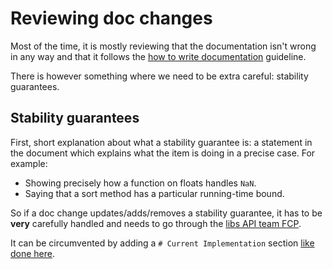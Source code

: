 # Reviewing doc changes

Most of the time, it is mostly reviewing that the documentation isn't wrong
in any way and that it follows the
[how to write documentation](./how-to-write-documentation.md) guideline.

There is however something where we need to be extra careful: stability
guarantees.

## Stability guarantees

First, short explanation about what a stability guarantee is: a statement in
the document which explains what the item is doing in a precise case. For
example:

 * Showing precisely how a function on floats handles `NaN`.
 * Saying that a sort method has a particular running-time bound.

So if a doc change updates/adds/removes a stability guarantee, it has to be
**very** carefully handled and needs to go through the
[libs API team FCP](https://rustc-dev-guide.rust-lang.org/stabilization_guide.html?highlight=fcp#fcp).

It can be circumvented by adding a `# Current Implementation` section
[like done here](https://github.com/rust-lang/rust/blob/4a8d2e3856c0c75c71998b6c85937203839b946d/library/alloc/src/slice.rs#L250).
